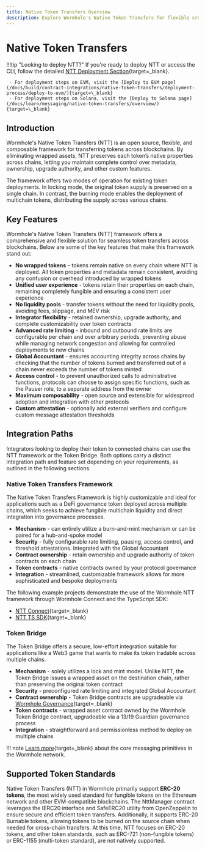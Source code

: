 ```yaml
---
title: Native Token Transfers Overview
description: Explore Wormhole's Native Token Transfers for flexible cross-chain transfers with full control over token behavior, security, and integration features.
---
```


# Native Token Transfers

!!!tip "Looking to deploy NTT?"
    If you're ready to deploy NTT or access the CLI, follow the detailed [NTT Deployment Section](/docs/build/contract-integrations/native-token-transfers/deployment-process/){target=\_blank}.  

     - For deployment steps on EVM, visit the [Deploy to EVM page](/docs/build/contract-integrations/native-token-transfers/deployment-process/deploy-to-evm/){target=\_blank}  
     - For deployment steps on Solana, visit the [Deploy to Solana page](/docs/learn/messaging/native-token-transfers/overview/){target=\_blank}

## Introduction

Wormhole's Native Token Transfers (NTT) is an open source, flexible, and composable framework for transferring tokens across blockchains. By eliminating wrapped assets, NTT preserves each token’s native properties across chains, letting you maintain complete control over metadata, ownership, upgrade authority, and other custom features.

The framework offers two modes of operation for existing token deployments. In locking mode, the original token supply is preserved on a single chain. In contrast, the burning mode enables the deployment of multichain tokens, distributing the supply across various chains.

## Key Features

Wormhole's Native Token Transfers (NTT) framework offers a comprehensive and flexible solution for seamless token transfers across blockchains. Below are some of the key features that make this framework stand out:

- **No wrapped tokens** – tokens remain native on every chain where NTT is deployed. All token properties and metadata remain consistent, avoiding any confusion or overhead introduced by wrapped tokens
- **Unified user experience** - tokens retain their properties on each chain, remaining completely fungible and ensuring a consistent user experience
- **No liquidity pools** - transfer tokens without the need for liquidity pools, avoiding fees, slippage, and MEV risk
- **Integrator flexibility** - retained ownership, upgrade authority, and complete customizability over token contracts
- **Advanced rate limiting** - inbound and outbound rate limits are configurable per chain and over arbitrary periods, preventing abuse while managing network congestion and allowing for controlled deployments to new chains
- **Global Accountant** - ensures accounting integrity across chains by checking that the number of tokens burned and transferred out of a chain never exceeds the number of tokens minted
- **Access control** - to prevent unauthorized calls to administrative functions, protocols can choose to assign specific functions, such as the Pauser role, to a separate address from the owner
- **Maximum composability** - open source and extensible for widespread adoption and integration with other protocols
- **Custom attestation** - optionally add external verifiers and configure custom message attestation thresholds

## Integration Paths

Integrators looking to deploy their token to connected chains can use the NTT framework or the Token Bridge. Both options carry a distinct integration path and feature set depending on your requirements, as outlined in the following sections.

### Native Token Transfers Framework

The Native Token Transfers Framework is highly customizable and ideal for applications such as a DeFi governance token deployed across multiple chains, which seeks to achieve fungible multichain liquidity and direct integration into governance processes.

- **Mechanism** - can entirely utilize a burn-and-mint mechanism or can be paired for a hub-and-spoke model
- **Security** - fully configurable rate limiting, pausing, access control, and threshold attestations. Integrated with the Global Accountant
- **Contract ownership** - retain ownership and upgrade authority of token contracts on each chain
- **Token contracts** - native contracts owned by your protocol governance
- **Integration** - streamlined, customizable framework allows for more sophisticated and bespoke deployments

The following example projects demonstrate the use of the Wormhole NTT framework through Wormhole Connect and the TypeScript SDK:

- [NTT Connect](https://github.com/wormhole-foundation/demo-ntt-connect){target=\_blank} 
- [NTT TS SDK](https://github.com/wormhole-foundation/demo-ntt-ts-sdk){target=\_blank} 

### Token Bridge

The Token Bridge offers a secure, low-effort integration suitable for applications like a Web3 game that wants to make its token tradable across multiple chains.

- **Mechanism** - solely utilizes a lock and mint model. Unlike NTT, the Token Bridge issues a wrapped asset on the destination chain, rather than preserving the original token contract
- **Security** - preconfigured rate limiting and integrated Global Accountant
- **Contract ownership** - Token Bridge contracts are upgradeable via [Wormhole Governance](/docs/learn/fundamentals/security/){target=\_blank}
- **Token contracts** - wrapped asset contract owned by the Wormhole Token Bridge contract, upgradeable via a 13/19 Guardian governance process
- **Integration** - straightforward and permissionless method to deploy on multiple chains

!!! note
    [Learn more](/docs/learn/infrastructure/vaas/){target=\_blank} about the core messaging primitives in the Wormhole network. 

## Supported Token Standards

Native Token Transfers (NTT) in Wormhole primarily support **ERC-20 tokens**, the most widely used standard for fungible tokens on the Ethereum network and other EVM-compatible blockchains. The NttManager contract leverages the IERC20 interface and SafeERC20 utility from OpenZeppelin to ensure secure and efficient token transfers. Additionally, it supports ERC-20 Burnable tokens, allowing tokens to be burned on the source chain when needed for cross-chain transfers. At this time, NTT focuses on ERC-20 tokens, and other token standards, such as ERC-721 (non-fungible tokens) or ERC-1155 (multi-token standard), are not natively supported.